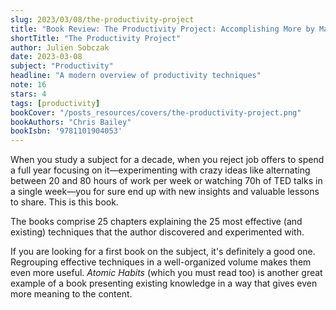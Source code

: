 ```yaml
---
slug: 2023/03/08/the-productivity-project
title: "Book Review: The Productivity Project: Accomplishing More by Managing Your Time, Attention, and Energy Better"
shortTitle: "The Productivity Project"
author: Julien Sobczak
date: 2023-03-08
subject: "Productivity"
headline: "A modern overview of productivity techniques"
note: 16
stars: 4
tags: [productivity]
bookCover: "/posts_resources/covers/the-productivity-project.png"
bookAuthors: "Chris Bailey"
bookIsbn: '9781101904053'
---
```



When you study a subject for a decade, when you reject job offers to spend a full year focusing on it—experimenting with crazy ideas like alternating between 20 and 80 hours of work per week or watching 70h of TED talks in a single week—you for sure end up with new insights and valuable lessons to share. This is this book.

The books comprise 25 chapters explaining the 25 most effective (and existing) techniques that the author discovered and experimented with.

If you are looking for a first book on the subject, it's definitely a good one. Regrouping effective techniques in a well-organized volume makes them even more useful. _Atomic Habits_ (which you must read too) is another great example of a book presenting existing knowledge in a way that gives even more meaning to the content.


